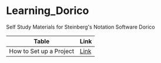 # Learning_Dorico
Self Study Materials for Steinberg's Notation Software Dorico 



| Table                   | Link                                                         |
| ----------------------- | ------------------------------------------------------------ |
| How to Set up a Project | [Link](https://github.com/JKart/Learning_Dorico/blob/master/How%20to%20Input%20and%20Edit%20Notes.md) |

